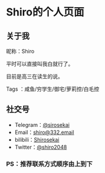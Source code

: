 # Shiro的个人页面

## 关于我

昵称：Shiro

平时可以直接叫我白就行了。

目前是高三在读生的说。

Tags ：咸鱼/穷学生/御宅/萝莉控/白毛控

## 社交号

* Telegram：[@sirosekai](https://t.me/sirosekai)
* Email：[shiro@332.email](mailto:shiro@332.email)
* bilibili：[Shirosekai](https://b23.tv/Acc2s06)
* Twitter：[@shiro2048](https://twitter.com/shiro2048)

### PS：推荐联系方式顺序由上到下
